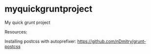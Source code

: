 # myquickgruntproject
My quick grunt project

Resources:

Installing postcss with autoprefixer: https://github.com/nDmitry/grunt-postcss
